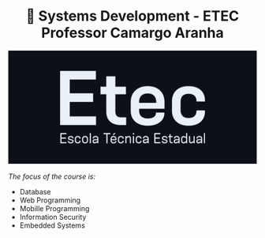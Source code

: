 
<h1 align="center">
🧠 Systems Development - ETEC Professor Camargo Aranha </h1>

<p align="center">
   <img src="@readmeImages/etec.png">
</p>


<em>The focus of the course is:</em>

- Database
- Web Programming
- Mobille Programming
- Information Security
- Embedded Systems
